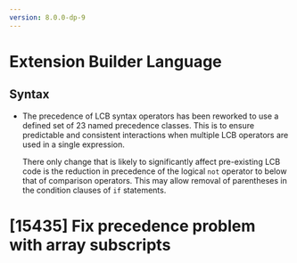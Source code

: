 ```yaml
---
version: 8.0.0-dp-9
---
```

# Extension Builder Language

## Syntax

* The precedence of LCB syntax operators has been reworked to use a
  defined set of 23 named precedence classes.  This is to ensure
  predictable and consistent interactions when multiple LCB operators
  are used in a single expression.

  There only change that is likely to significantly affect
  pre-existing LCB code is the reduction in precedence of the logical
  `not` operator to below that of comparison operators.  This may
  allow removal of parentheses in the condition clauses of `if`
  statements.

# [15435] Fix precedence problem with array subscripts
